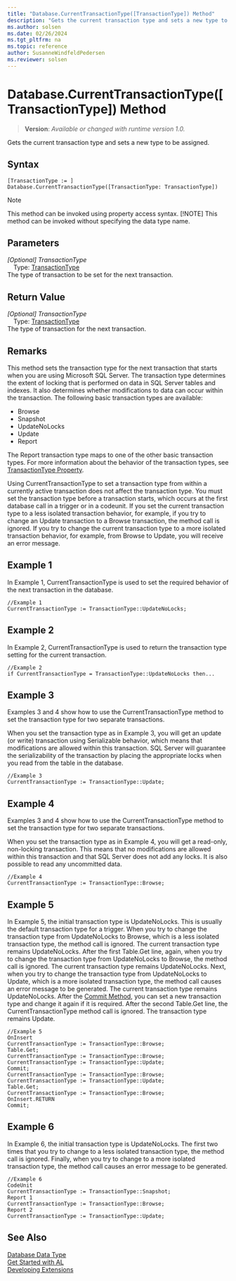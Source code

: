 ```yaml
---
title: "Database.CurrentTransactionType([TransactionType]) Method"
description: "Gets the current transaction type and sets a new type to be assigned."
ms.author: solsen
ms.date: 02/26/2024
ms.tgt_pltfrm: na
ms.topic: reference
author: SusanneWindfeldPedersen
ms.reviewer: solsen
---
```

[//]: # (START>DO_NOT_EDIT)
[//]: # (IMPORTANT:Do not edit any of the content between here and the END>DO_NOT_EDIT.)
[//]: # (Any modifications should be made in the .xml files in the ModernDev repo.)
# Database.CurrentTransactionType([TransactionType]) Method
> **Version**: _Available or changed with runtime version 1.0._

Gets the current transaction type and sets a new type to be assigned.


## Syntax
```AL
[TransactionType := ]  Database.CurrentTransactionType([TransactionType: TransactionType])
```
> [!NOTE]
> This method can be invoked using property access syntax.
> [!NOTE]
> This method can be invoked without specifying the data type name.
## Parameters
*[Optional] TransactionType*  
&emsp;Type: [TransactionType](../transactiontype/transactiontype-option.md)  
The type of transaction to be set for the next transaction.  


## Return Value
*[Optional] TransactionType*  
&emsp;Type: [TransactionType](../transactiontype/transactiontype-option.md)  
The type of transaction for the next transaction.


[//]: # (IMPORTANT: END>DO_NOT_EDIT)

## Remarks

This method sets the transaction type for the next transaction that starts when you are using Microsoft SQL Server. The transaction type determines the extent of locking that is performed on data in SQL Server tables and indexes. It also determines whether modifications to data can occur within the transaction. The following basic transaction types are available:  
  
- Browse  
- Snapshot  
- UpdateNoLocks  
- Update  
- Report  
  
The Report transaction type maps to one of the other basic transaction types. For more information about the behavior of the transaction types, see [TransactionType Property](../../properties/devenv-TransactionType-property.md).  
  
Using CurrentTransactionType to set a transaction type from within a currently active transaction does not affect the transaction type. You must set the transaction type before a transaction starts, which occurs at the first database call in a trigger or in a codeunit. If you set the current transaction type to a less isolated transaction behavior, for example, if you try to change an Update transaction to a Browse transaction, the method call is ignored. If you try to change the current transaction type to a more isolated transaction behavior, for example, from Browse to Update, you will receive an error message.  
  
## Example 1

In Example 1, CurrentTransactionType is used to set the required behavior of the next transaction in the database.  
  
```al
//Example 1  
CurrentTransactionType := TransactionType::UpdateNoLocks;  
```  
  
## Example 2

 In Example 2, CurrentTransactionType is used to return the transaction type setting for the current transaction.  
  
```al 
//Example 2  
if CurrentTransactionType = TransactionType::UpdateNoLocks then...  
```  
  
## Example 3

Examples 3 and 4 show how to use the CurrentTransactionType method to set the transaction type for two separate transactions.  
  
When you set the transaction type as in Example 3, you will get an update \(or write\) transaction using Serializable behavior, which means that modifications are allowed within this transaction. SQL Server will guarantee the serializability of the transaction by placing the appropriate locks when you read from the table in the database.  
  
```  
//Example 3  
CurrentTransactionType := TransactionType::Update;  
```  
  
## Example 4

Examples 3 and 4 show how to use the CurrentTransactionType method to set the transaction type for two separate transactions.  
  
When you set the transaction type as in Example 4, you will get a read-only, non-locking transaction. This means that no modifications are allowed within this transaction and that SQL Server does not add any locks. It is also possible to read any uncommitted data.  
  
```  
//Example 4  
CurrentTransactionType := TransactionType::Browse;  
```  
  
## Example 5

In Example 5, the initial transaction type is UpdateNoLocks. This is usually the default transaction type for a trigger. When you try to change the transaction type from UpdateNoLocks to Browse, which is a less isolated transaction type, the method call is ignored. The current transaction type remains UpdateNoLocks. After the first Table.Get line, again, when you try to change the transaction type from UpdateNoLocks to Browse, the method call is ignored. The current transaction type remains UpdateNoLocks. Next, when you try to change the transaction type from UpdateNoLocks to Update, which is a more isolated transaction type, the method call causes an error message to be generated. The current transaction type remains UpdateNoLocks. After the [Commit Method](../../methods-auto/database/database-commit-method.md), you can set a new transaction type and change it again if it is required. After the second Table.Get line, the CurrentTransactionType method call is ignored. The transaction type remains Update.  
  
```  
//Example 5  
OnInsert  
CurrentTransactionType := TransactionType::Browse;  
Table.Get;  
CurrentTransactionType := TransactionType::Browse;  
CurrentTransactionType := TransactionType::Update;  
Commit;  
CurrentTransactionType := TransactionType::Browse;  
CurrentTransactionType := TransactionType::Update;  
Table.Get;  
CurrentTransactionType := TransactionType::Browse;  
OnInsert.RETURN  
Commit;  
```  
  
## Example 6

In Example 6, the initial transaction type is UpdateNoLocks. The first two times that you try to change to a less isolated transaction type, the method call is ignored. Finally, when you try to change to a more isolated transaction type, the method call causes an error message to be generated.  
  
```  
//Example 6  
CodeUnit  
CurrentTransactionType := TransactionType::Snapshot;  
Report 1  
CurrentTransactionType := TransactionType::Browse;  
Report 2  
CurrentTransactionType := TransactionType::Update;  
```  

## See Also

[Database Data Type](database-data-type.md)  
[Get Started with AL](../../devenv-get-started.md)  
[Developing Extensions](../../devenv-dev-overview.md)